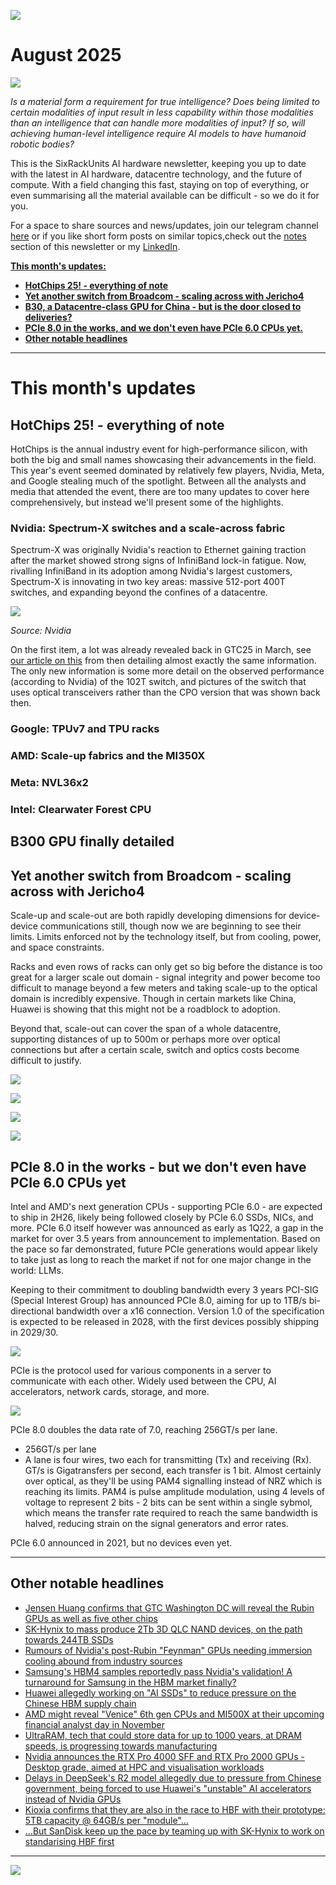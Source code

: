 [![](https://raw.githubusercontent.com/FistOfHit/SixRackUnits/refs/heads/main/assets/header.png)](https://sixrackunits.substack.com)

# August 2025

![](https://raw.githubusercontent.com/FistOfHit/SixRackUnits/refs/heads/main/newsletters/2025/august/images/title.jpeg)

*Is a material form a requirement for true intelligence? Does being limited to certain modalities of input result in less capability within those modalities than an intelligence that can handle more modalities of input? If so, will achieving human-level intelligence require AI models to have humanoid robotic bodies?*

This is the SixRackUnits AI hardware newsletter, keeping you up to date with the latest in AI hardware, datacentre technology, and the future of compute. With a field changing this fast, staying on top of everything, or even summarising all the material available can be difficult - so we do it for you.

For a space to share sources and news/updates, join our telegram channel <a href="https://t.me/aihpc_infra_fans">here</a> or if you like short form posts on similar topics,check out the <a href="https://sixrackunits.substack.com/notes">notes</a> section of this newsletter or my <a href="https://www.linkedin.com/in/hitesh-kumar58">LinkedIn</a>.

[**This month's updates:**](#this-months-updates)
  - [**HotChips 25! - everything of note**](#hotchips-25-everything-of-note)
  - [**Yet another switch from Broadcom - scaling across with Jericho4**](#yet-another-switch-from-broadcom-scaling-across-with-jericho4)
  - [**B30, a Datacentre-class GPU for China - but is the door closed to deliveries?**](#b30-a-datacentre-class-gpu-for-china-but-is-the-door-closed-to-deliveries)
  - [**PCIe 8.0 in the works, and we don't even have PCIe 6.0 CPUs yet.**](#pcie-80-in-the-works-and-we-dont-even-have-pcie-60-cpus-yet)
  - [**Other notable headlines**](#other-notable-headlines)

---

# This month's updates

## HotChips 25! - everything of note

HotChips is the annual industry event for high-performance silicon, with both the big and small names showcasing their advancements in the field. This year's event seemed dominated by relatively few players, Nvidia, Meta, and Google stealing much of the spotlight. Between all the analysts and media that attended the event, there are too many updates to cover here comprehensively, but instead we'll present some of the highlights.

### Nvidia: Spectrum-X switches and a scale-across fabric

Spectrum-X was originally Nvidia's reaction to Ethernet gaining traction after the market showed strong signs of InfiniBand lock-in fatigue. Now, rivalling InfiniBand in its adoption among Nvidia's largest customers, Spectrum-X is innovating in two key areas: massive 512-port 400T switches, and expanding beyond the confines of a datacentre.

![](https://raw.githubusercontent.com/FistOfHit/SixRackUnits/refs/heads/main/newsletters/2025/august/images/hotchips_nvidia_3.png)

*Source: Nvidia*

On the first item, a lot was already revealed back in GTC25 in March, see [our article on this](https://sixrackunits.substack.com/i/160297922/nvidia-and-partners-announce-next-gen-datacentre-switches-with-co-packaged-optics) from then detailing almost exactly the same information. The only new information is some more detail on the observed performance (according to Nvidia) of the 102T switch, and pictures of the switch that uses optical transceivers rather than the CPO version that was shown back then.


### Google: TPUv7 and TPU racks

### AMD: Scale-up fabrics and the MI350X

### Meta: NVL36x2

### Intel: Clearwater Forest CPU

## B300 GPU finally detailed

## Yet another switch from Broadcom - scaling across with Jericho4

Scale-up and scale-out are both rapidly developing dimensions for device-device communications still, though now we are beginning to see their limits. Limits enforced not by the technology itself, but from cooling, power, and space constraints.

Racks and even rows of racks can only get so big before the distance is too great for a larger scale out domain - signal integrity and power become too difficult to manage beyond a few meters and taking scale-up to the optical domain is incredibly expensive. Though in certain markets like China, Huawei is showing that this might not be a roadblock to adoption.

Beyond that, scale-out can cover the span of a whole datacentre, supporting distances of up to 500m or perhaps more over optical connections but after a certain scale, switch and optics costs become difficult to justify.


![](https://raw.githubusercontent.com/FistOfHit/SixRackUnits/refs/heads/main/newsletters/2025/august/images/jericho_chip.png)

![](https://raw.githubusercontent.com/FistOfHit/SixRackUnits/refs/heads/main/newsletters/2025/august/images/jericho_lineup.jpeg)

![](https://raw.githubusercontent.com/FistOfHit/SixRackUnits/refs/heads/main/newsletters/2025/august/images/jericho_scaleacross.png)

![](https://raw.githubusercontent.com/FistOfHit/SixRackUnits/refs/heads/main/newsletters/2025/august/images/jericho_ports.jpeg)

## PCIe 8.0 in the works - but we don't even have PCIe 6.0 CPUs yet

Intel and AMD's next generation CPUs - supporting PCIe 6.0 - are expected to ship in 2H26, likely being followed closely by PCIe 6.0 SSDs, NICs, and more. PCIe 6.0 itself however was announced as early as 1Q22, a gap in the market for over 3.5 years from announcement to implementation. Based on the pace so far demonstrated, future PCIe generations would appear likely to take just as long to reach the market if not for one major change in the world: LLMs.

Keeping to their commitment to doubling bandwidth every 3 years PCI-SIG (Special Interest Group) has announced PCIe 8.0, aiming for up to 1TB/s bi-directional bandwidth over a x16 connection. Version 1.0 of the specification is expected to be released in 2028, with the first devices possibly shipping in 2029/30. 


![](https://raw.githubusercontent.com/FistOfHit/SixRackUnits/refs/heads/main/newsletters/2025/august/images/pcie8_speeds.jpg)

PCIe is the protocol used for various components in a server to communicate with each other. Widely used between the CPU, AI accelerators, network cards, storage, and more.

![](https://raw.githubusercontent.com/FistOfHit/SixRackUnits/refs/heads/main/newsletters/2025/august/images/pcie8_doubling.jpg)


PCIe 8.0 doubles the data rate of 7.0, reaching 256GT/s per lane. 
* 256GT/s per lane
*   A lane is four wires, two each for transmitting (Tx) and receiving (Rx). GT/s is Gigatransfers per second, each transfer is 1 bit.
Almost certainly over optical, as they'll be using PAM4 signalling instead of NRZ which is reaching its limits. PAM4 is pulse amplitude modulation, using 4 levels of voltage to represent 2 bits - 2 bits can be sent within a single sybmol, which means the transfer rate required to reach the same bandwidth is halved, reducing strain on the signal generators and error rates. 




PCIe 6.0 announced in 2021, but no devices even yet. 

---

## Other notable headlines

* [Jensen Huang confirms that GTC Washington DC will reveal the Rubin GPUs as well as five other chips](https://www.tweaktown.com/news/107259/nvidia-ceo-to-visit-tsmc-in-taiwan-first-ever-gtc-in-washington-d-c-for-rubin-ai-gpu-reveal/index.html)
* [SK-Hynix to mass produce 2Tb 3D QLC NAND devices, on the path towards 244TB SSDs](https://www.tomshardware.com/pc-components/ssds/sk-hynix-announces-mass-production-of-its-2tb-3d-qlc-nand-cheaper-high-capacity-consumer-drives-and-244tb-enterprise-ssds-incoming)
* [Rumours of Nvidia's post-Rubin "Feynman" GPUs needing immersion cooling abound from industry sources](https://zdnet.co.kr/view/?no=20250818162633)
* [Samsung's HBM4 samples reportedly pass Nvidia's validation! A turnaround for Samsung in the HBM market finally?](https://m.sedaily.com/NewsView/2GWP8QI6ZB)
* [Huawei allegedly working on "AI SSDs" to reduce pressure on the Chinese HBM supply chain](https://finance.sina.cn/2025-08-25/detail-infnfiew2224904.d.html?vt=4&cid=76524&node_id=76524)
* [AMD might reveal "Venice" 6th gen CPUs and MI500X at their upcoming financial analyst day in November](https://www.tomshardware.com/pc-components/cpus/amd-to-disclose-roadmaps-in-mid-november-the-future-of-zen-6-rdna-cdna-and-udna-expected)
* [UltraRAM, tech that could store data for up to 1000 years, at DRAM speeds, is progressing towards manufacturing](https://www.tomshardware.com/pc-components/ram/ultraram-scaled-for-volume-production-memory-that-promises-dram-like-speeds-4-000x-the-durability-of-nand-and-data-retention-for-up-to-a-thousand-years-is-now-ready-for-manufacturing)
* [Nvidia announces the RTX Pro 4000 SFF and RTX Pro 2000 GPUs - Desktop grade, aimed at HPC and visualisation workloads](https://www.tomshardware.com/news/nvidia-announces-rtx-pro-4000-sff-and-rtx-pro-2000-desktop-gpus)
* [Delays in DeepSeek's R2 model allegedly due to pressure from Chinese government, being forced to use Huawei's "unstable" AI accelerators instead of Nvidia GPUs](https://www.tweaktown.com/news/107116/huawei-pressure-blamed-for-deepseeks-next-gen-ai-model-delay/index.html)
* [Kioxia confirms that they are also in the race to HBF with their prototype: 5TB capacity @ 64GB/s per "module"...](https://www.kioxia.com/en-jp/about/news/2025/20250820-1.html)
* [...But SanDisk keep up the pace by teaming up with SK-Hynix to work on standarising HBF first](https://mp.weixin.qq.com/s?chksm=c2649258f5131b4e3fa13fdac3fe6d57db83ce5e0c0a34af6ad4da969da2e1ef27add8bf5c24&exptype=unsubscribed_card_recommend_article_u2i_mainprocess_coarse_sort_tlfeeds&ranksessionid=1754993167_1&mid=2247526353&sn=c8250c005cc42ad5f79a630f6a1115c6&idx=3&__biz=MzkzMTcxODM3NA%3D%3D&scene=169&subscene=200&sessionid=1754993168)

---

[![](https://raw.githubusercontent.com/FistOfHit/SixRackUnits/refs/heads/main/assets/logo.png)](https://sixrackunits.substack.com)